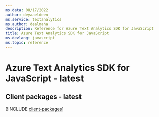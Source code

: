 ```yaml
---
ms.data: 08/17/2022
author: deyaaeldeen
ms.service: textanalytics
ms.author: dealmaha
description: Reference for Azure Text Analytics SDK for JavaScript
title: Azure Text Analytics SDK for JavaScript
ms.devlang: javascript
ms.topic: reference
---
```

# Azure Text Analytics SDK for JavaScript - latest

## Client packages - latest
[!INCLUDE [client-packages](text-analytics-client-index.md)]